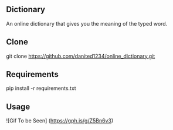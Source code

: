 ## Dictionary
An online dictionary that gives you the meaning of the typed word.
## Clone
git clone https://github.com/danited1234/online_dictionary.git
## Requirements
pip install -r requirements.txt

## Usage
![Gif To be Seen] (https://gph.is/g/Z5Bn6v3)
